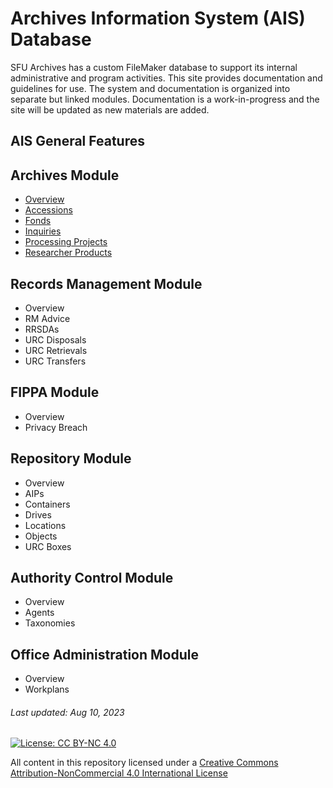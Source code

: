 # Archives Information System (AIS) Database
SFU Archives has a custom FileMaker database to support its internal administrative and program activities. This site provides documentation and guidelines for use. The system and documentation is organized into separate but linked modules. Documentation is a work-in-progress and the site will be updated as new materials are added.

## AIS General Features

## Archives Module
- [Overview](archives-module/overview.md)
- [Accessions](archives-module/accession/overiew.md)
- [Fonds](archives-module/fonds/overview.md)
- [Inquiries](archives-module/inquiries/overview.md)
- [Processing Projects](archives-module/processing-project/overview.md)
- [Researcher Products](archives-module/research-product/overview.md)

## Records Management Module
- Overview
- RM Advice
- RRSDAs
- URC Disposals
- URC Retrievals
- URC Transfers

## FIPPA Module
- Overview
- Privacy Breach

## Repository Module
- Overview
- AIPs
- Containers
- Drives
- Locations
- Objects
- URC Boxes

## Authority Control Module
- Overview
- Agents
- Taxonomies

## Office Administration Module
- Overview
- Workplans

###### Last updated: Aug 10, 2023

[![License: CC BY-NC 4.0](https://img.shields.io/badge/License-CC%20BY--NC%204.0-lightgrey.svg)](https://creativecommons.org/licenses/by-nc/4.0/)

All content in this repository licensed under a [Creative Commons Attribution-NonCommercial 4.0 International License](https://creativecommons.org/licenses/by-nc/4.0/)
